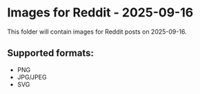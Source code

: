 # Images for Reddit - 2025-09-16

This folder will contain images for Reddit posts on 2025-09-16.

## Supported formats:
- PNG
- JPG/JPEG
- SVG

